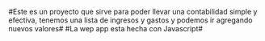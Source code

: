 #Este es un proyecto que sirve para poder llevar una contabilidad simple y efectiva, tenemos una lista de ingresos y gastos y podemos ir agregando nuevos valores#
#La wep app esta hecha con Javascript#
